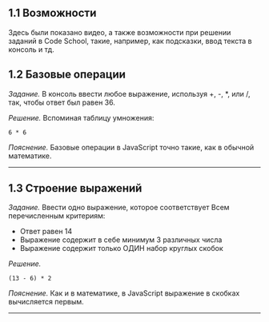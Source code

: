 ## 1.1 Возможности

Здесь были показано видео, а также возможности при решении заданий в Code School, такие, например, как подсказки, ввод текста в консоль и тд.

## 1.2 Базовые операции

_Задание._
В консоль ввести любое выражение, используя +, -, *, или /, так, чтобы ответ был равен 36.

_Решение._
Вспоминая таблицу умножения:
```
6 * 6
```

_Пояснение._
Базовые операции в JavaScript точно такие, как в обычной математике. 

---

## 1.3 Строение выражений

_Задание._
Ввести одно выражение, которое соответствует Всем перечисленным критериям:
  * Ответ равен 14
  * Выражение содержит в себе минимум 3 различных числа
  * Выражение содержит только ОДИН набор круглых скобок 

_Решение._
```
(13 - 6) * 2
```

_Пояснение._
Как и в математике, в JavaScript выражение в скобках вычисляется первым.

---
